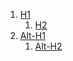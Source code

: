  1. [H1](example.html)
    1. [H2](example.html#h2)
 1. [Alt-H1](example.html#alt-h1)
    1. [Alt-H2](example.html#alt-h2)
